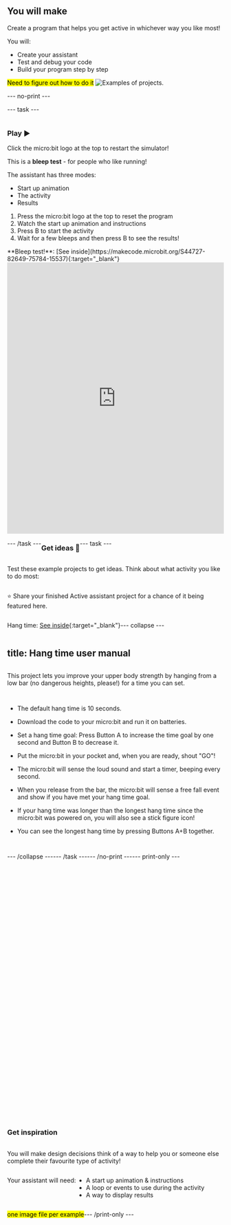 ## You will make

Create a program that helps you get active in whichever way you like most!

You will:
+ Create your assistant
+ Test and debug your code
+ Build your program step by step

<mark>Need to figure out how to do it</mark>
![Examples of projects.](images/surprise-example.png)

--- no-print ---

--- task ---

<div style="display: flex; flex-wrap: wrap">
<div style="flex-basis: 200px; flex-grow: 1">  

### Play ▶️ 

Click the micro:bit logo at the top to restart the simulator!

This is a **bleep test** - for people who like running! 

The assistant has three modes:
+ Start up animation
+ The activity
+ Results

1. Press the micro:bit logo at the top to reset the program
2. Watch the start up animation and instructions
3. Press B to start the activity
4. Wait for a few bleeps and then press B to see the results!

</div>
<div>
**Bleep test!**: [See inside](https://makecode.microbit.org/S44727-82649-75784-15537){:target="_blank"}
<div style="position:relative;height:0;padding-bottom:125%;overflow:hidden;"><iframe style="position:absolute;top:0;left:0;width:100%;height:100%;" src="https://makecode.microbit.org/---run?id=S44727-82649-75784-15537" allowfullscreen="allowfullscreen" sandbox="allow-popups allow-forms allow-scripts allow-same-origin" frameborder="0"></iframe></div>

</div>

--- /task ---   

### Get ideas 💭   

--- task ---

Test these example projects to get ideas. Think about what activity you like to do most:

⭐ Share your finished Active assistant project for a chance of it being featured here.

Hang time: [See inside](https://makecode.microbit.org/_R5aR8aFjDYzT){:target="_blank"}

--- collapse ---

---
title: Hang time user manual
---

This project lets you improve your upper body strength by hanging from a low bar (no dangerous heights, please!) for a time you can set. 

- The default hang time is 10 seconds.

- Download the code to your micro:bit and run it on batteries.

- Set a hang time goal: Press Button A to increase the time goal by one second and Button B to decrease it.

- Put the micro:bit in your pocket and, when you are ready, shout "GO"!

- The micro:bit will sense the loud sound and start a timer, beeping every second.

- When you release from the bar, the micro:bit will sense a free fall event and show if you have met your hang time goal.

- If your hang time was longer than the longest hang time since the micro:bit was powered on, you will also see a stick figure icon!

- You can see the longest hang time by pressing Buttons A+B together.

--- /collapse ---

<div style="position:relative;height:0;padding-bottom:125%;overflow:hidden;"><iframe style="position:absolute;top:0;left:0;width:100%;height:100%;" src="https://makecode.microbit.org/---run?id=_R5aR8aFjDYzT" allowfullscreen="allowfullscreen" sandbox="allow-popups allow-forms allow-scripts allow-same-origin" frameborder="0"></iframe></div>

--- /task ---

--- /no-print ---

--- print-only ---

### Get inspiration 

You will make design decisions think of a way to help you or someone else complete their favourite type of activity! 

Your assistant will need: 
+ A start up animation & instructions
+ A loop or events to use during the activity
+ A way to display results

<mark>one image file per example</mark>

--- /print-only ---

